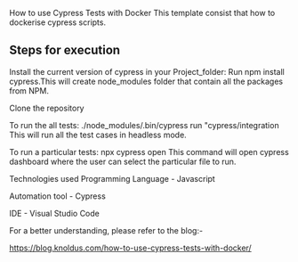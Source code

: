 How to use Cypress Tests with Docker
This template consist that how to dockerise cypress scripts.

## Steps for execution
Install the current version of cypress in your Project_folder: Run npm install cypress.This will create node_modules folder that contain all the packages from NPM.

Clone the repository

To run the all tests:
./node_modules/.bin/cypress run "cypress/integration This will run all the test cases in headless mode.

To run a particular tests:
npx cypress open This command will open cypress dashboard where the user can select the particular file to run.

Technologies used
Programming Language - Javascript

Automation tool - Cypress

IDE - Visual Studio Code

For a better understanding, please refer to the blog:-

https://blog.knoldus.com/how-to-use-cypress-tests-with-docker/